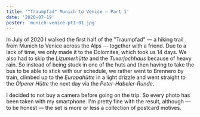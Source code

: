 ```yaml
---
title: '"Traumpfad" Munich to Venice — Part 1'
date: '2020-07-19'
poster: 'munich-venice-pt1-01.jpg'
---
```


In July of 2020 I walked the first half of the "Traumpfad" — a hiking trail from Munich to Venice
across the Alps — together with a friend. Due to a lack of time, we only made it to the Dolomites,
which took us 14 days. We also had to skip the _Lizumerhütte_ and the _Tuxerjochhaus_ because of
heavy rain. So instead of being stuck in one of the huts and then having to take the bus to be able
to stick with our schedule, we rather went to Brennero by train, climbed up to the _Europahütte_ in
a light drizzle and went straight to the _Olperer Hütte_ the next day via the _Peter-Habeler-Runde_.

I decided to not buy a camera before going on the trip. So every photo has been taken with my
smartphone. I'm pretty fine with the result, although — to be honest — the set is more or less a
collection of postcard motives.
